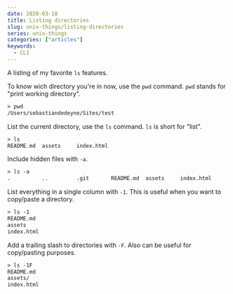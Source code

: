 ```yaml
---
date: 2020-03-18
title: Listing directories
slug: unix-things/listing-directories
series: unix-things
categories: ["articles"]
keywords:
  - CLI
---
```


A listing of my favorite `ls` features.

<!--more-->

To know wich directory you're in now, use the `pwd` command. `pwd` stands for "print working directory".

```txt {hl_lines=["1"]}
> pwd
/Users/sebastiandedeyne/Sites/test
```

List the current directory, use the `ls` command. `ls` is short for "list".

```txt {hl_lines=["1"]}
> ls
README.md  assets     index.html
```

Include hidden files with `-a`.

```txt {hl_lines=["1"]}
> ls -a
.          ..         .git       README.md  assets     index.html
```

List everything in a single column with `-1`. This is useful when you want to copy/paste a directory.

```txt {hl_lines=["1"]}
> ls -1
README.md
assets
index.html
```

Add a trailing slash to directories with `-F`. Also can be useful for copy/pasting purposes.

```txt {hl_lines=["1"]}
> ls -1F
README.md
assets/
index.html
```
